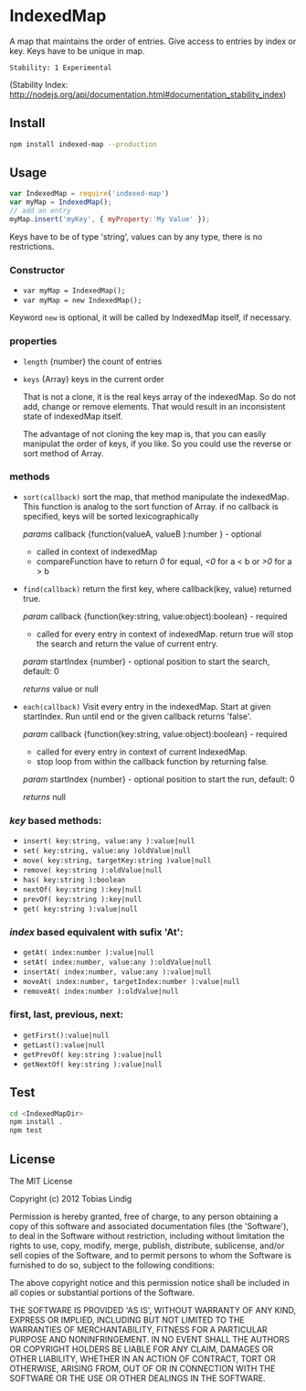 # IndexedMap

A map that maintains the order of entries. Give access to entries by index or key.
Keys have to be unique in map.

```
Stability: 1 Experimental
```
(Stability Index: http://nodejs.org/api/documentation.html#documentation_stability_index)

## Install

```bash
npm install indexed-map --production
```

## Usage

```js
var IndexedMap = require('indexed-map')
var myMap = IndexedMap();
// add an entry
myMap.insert('myKey', { myProperty:'My Value' });
```

Keys have to be of type 'string', values can by any type, there is no restrictions.


### Constructor

* `var myMap = IndexedMap();`
* `var myMap = new IndexedMap();`

Keyword `new` is optional, it will be called by IndexedMap itself, if necessary. 

### properties

* `length` {number} the count of entries

* `keys` {Array} keys in the current order
	
	That is not a clone, it is the real keys array of the indexedMap. So do not 
	add, change or remove elements. That would result in an inconsistent state of indexedMap itself.
	
	The advantage of not cloning the key map is, that you can easily manipulat the order of keys, if you like.
	So you could use the reverse or sort method of Array.

### methods

* `sort(callback)`
	sort the map, that method manipulate the indexedMap.
	This function is analog to the sort function of Array.
	if no callback is specified, keys will be sorted lexicographically

	*params* callback {function(valueA, valueB ):number } - optional
	- called in context of indexedMap
	- compareFunction have to return _0_ for equal, _<0_ for a < b or _>0_ for a > b

* `find(callback)`
	return the first key, where callback(key, value) returned true.  
	
	*param* callback {function(key:string, value:object):boolean} - required
	 - called for every entry in context of indexedMap. return true will stop the search and
	   return the value of current entry.
	
	*param* startIndex {number} - optional
		position to start the search, default: 0
	
	*returns* value or null

* `each(callback)`
	Visit every entry in the indexedMap. Start at given startIndex. Run until end 
	or the given callback returns 'false'.

	*param* callback {function(key:string, value:object):boolean} - required
	- called for every entry in context of current IndexedMap. 
	- stop loop from within the callback function by returning false.
	
	*param* startIndex {number} - optional
		position to start the run, default: 0

	*returns* null

### _key_ based methods:

* `insert( key:string, value:any ):value|null` 
* `set( key:string, value:any )oldValue|null`
* `move( key:string, targetKey:string )value|null`
* `remove( key:string ):oldValue|null` 
* `has( key:string ):boolean`
* `nextOf( key:string ):key|null`
* `prevOf( key:string ):key|null`
* `get( key:string ):value|null` 
 
### _index_ based equivalent with sufix 'At':

* `getAt( index:number ):value|null`
* `setAt( index:number, value:any ):oldValue|null`
* `insertAt( index:number, value:any ):value|null`
* `moveAt( index:number, targetIndex:number ):value|null`
* `removeAt( index:number ):oldValue|null`

###  first, last, previous, next:

* `getFirst():value|null`
* `getLast():value|null`
* `getPrevOf( key:string ):value|null`
* `getNextOf( key:string ):value|null`


## Test

```bash
cd <IndexedMapDir>
npm install .
npm test
```

## License

The MIT License

Copyright (c) 2012 Tobias Lindig

Permission is hereby granted, free of charge, to any person obtaining
a copy of this software and associated documentation files (the
'Software'), to deal in the Software without restriction, including
without limitation the rights to use, copy, modify, merge, publish,
distribute, sublicense, and/or sell copies of the Software, and to
permit persons to whom the Software is furnished to do so, subject to
the following conditions:

The above copyright notice and this permission notice shall be
included in all copies or substantial portions of the Software.

THE SOFTWARE IS PROVIDED 'AS IS', WITHOUT WARRANTY OF ANY KIND,
EXPRESS OR IMPLIED, INCLUDING BUT NOT LIMITED TO THE WARRANTIES OF
MERCHANTABILITY, FITNESS FOR A PARTICULAR PURPOSE AND NONINFRINGEMENT.
IN NO EVENT SHALL THE AUTHORS OR COPYRIGHT HOLDERS BE LIABLE FOR ANY
CLAIM, DAMAGES OR OTHER LIABILITY, WHETHER IN AN ACTION OF CONTRACT,
TORT OR OTHERWISE, ARISING FROM, OUT OF OR IN CONNECTION WITH THE
SOFTWARE OR THE USE OR OTHER DEALINGS IN THE SOFTWARE.